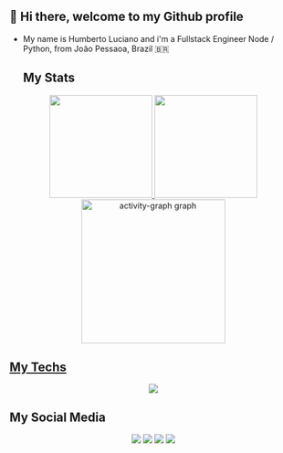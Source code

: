 ## 👋 Hi there, welcome to my Github profile
- My name is Humberto Luciano and i'm a Fullstack Engineer Node / Python, from João Pessaoa, Brazil 🇧🇷

  ## My Stats
  
<div align="center">
  <a href="https://github.com/humberto08">
  <img height="180em" src="https://github-readme-stats-git-masterrstaa-rickstaa.vercel.app/api?username=humberto08&show_icons=true&theme=dark&include_all_commits=true&count_private=true"/>
  <img height="180em" src="https://github-readme-stats-git-masterrstaa-rickstaa.vercel.app/api/top-langs/?username=humberto08&layout=compact&langs_count=7&theme=dark"/>
  <img src="https://github-readme-activity-graph.vercel.app/graph?username=humberto08&radius=16&theme=dark&area=true&order=5&hide_title=false&hide_border=true" height="252" alt="activity-graph graph"  />
</div>

  ## My Techs

<p align="center">
  <a href="https://skillicons.dev">
    <img src="https://skillicons.dev/icons?i=html,css,js,ts,py,react,nextjs,redux,tailwind,bootstrap,sass,nodejs,nestjs,express,fastapi,mysql,postgres,mongodb,firebase,prisma,planetscale,sequelize,docker,terraform,githubactions,gitlab,jenkins,kubernetes,gcp,aws,git,postman,jest" />
  </a>
</p>          
</div>
  
  ## My Social Media
  
 <div align="center"> 
 
  <a href="https://instagram.com/humberto_luciano" target="_blank"><img src="https://img.shields.io/badge/-Instagram-%23E4405F?style=for-the-badge&logo=instagram&logoColor=white" target="_blank"></a>
 	<a href="https://discord.com/channels/humberto_luciano#5799" target="_blank"><img src="https://img.shields.io/badge/Discord-7289DA?style=for-the-badge&logo=discord&logoColor=white" target="_blank"></a> 
  <a href = "mailto:humberto_luciano@hotmail.com"><img src="https://img.shields.io/badge/-Hotmail-%23333?style=for-the-badge&logo=hotmail&logoColor=white" target="_blank"></a>
  <a href="https://www.linkedin.com/in/humberto-luciano-de-araujo-0a4b3bb3/" target="_blank"><img src="https://img.shields.io/badge/-LinkedIn-%230077B5?style=for-the-badge&logo=linkedin&logoColor=white" target="_blank"></a> 
 
</div>  

